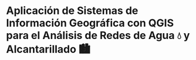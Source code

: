 # Aplicación de Sistemas de Información Geográfica con QGIS para el Análisis de Redes de Agua 💧 y Alcantarillado 🏙️

